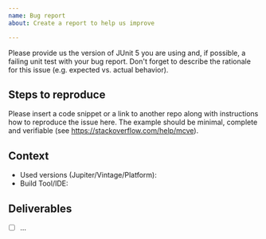 ```yaml
---
name: Bug report
about: Create a report to help us improve

---
```


Please provide us the version of JUnit 5 you are using and, if possible, a failing unit test with your bug report. Don't forget to describe the rationale for this issue (e.g. expected vs. actual behavior).

## Steps to reproduce

Please insert a code snippet or a link to another repo along with instructions how to reproduce the issue here. The example should be minimal, complete and verifiable (see https://stackoverflow.com/help/mcve).

## Context

 - Used versions (Jupiter/Vintage/Platform):
 - Build Tool/IDE:

## Deliverables

- [ ] ...
